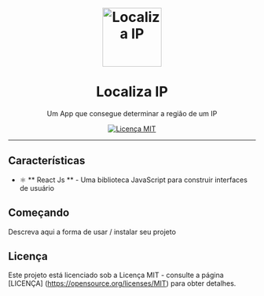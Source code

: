 <h1 align = "center">
<br>
  <img src = "https://image.flaticon.com/icons/png/512/1201/1201643.png" alt = "Localiza IP" width = "120">
<br>
<br>
Localiza IP
</h1>

<p align = "center"> Um App que consegue determinar a região de um IP </p>

<p align = "center">
  <a href="https://opensource.org/licenses/MIT">
    <img src = "https://img.shields.io/badge/License-MIT-blue.svg" alt = "Licença MIT">
  </a>
</p>

<hr />

## Características
[//]: # (Adicione os recursos do seu projeto aqui :)

- ⚛️ ** React Js ** - Uma biblioteca JavaScript para construir interfaces de usuário

## Começando

Descreva aqui a forma de usar / instalar seu projeto


## Licença

Este projeto está licenciado sob a Licença MIT - consulte a página [LICENÇA] (https://opensource.org/licenses/MIT) para obter detalhes.
